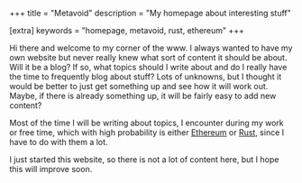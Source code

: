 +++
title = "Metavoid"
description = "My homepage about interesting stuff"

[extra]
keywords = "homepage, metavoid, rust, ethereum"
+++

Hi there and welcome to my corner of the www. I always wanted to have my own website but never really knew 
what sort of content it should be about. Will it be a blog? If so, what topics should I write about
and do I really have the time to frequently blog about stuff? Lots of unknowns, but I thought it 
would be better to just get something up and see how it will work out. Maybe, if there is already 
something up, it will be fairly easy to add new content?

Most of the time I will be writing about topics, I encounter during my work or free time,
which with high probability is either [Ethereum](https://ethereum.org) or [Rust](https://rust-lang.org),
since I have to do with them a lot.

I just started this website, so there is not a lot of content here, but I hope this will improve soon.

